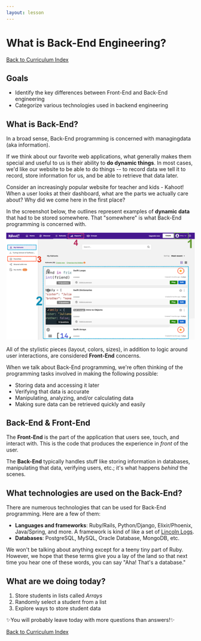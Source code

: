 ```yaml
---
layout: lesson
---
```


# What is Back-End Engineering?

<a href="../">Back to Curriculum Index</a>

## Goals

- Identify the key differences between Front-End and Back-End engineering
- Categorize various technologies used in backend engineering

## What is Back-End?

In a broad sense, Back-End programming is concerned with managing ​data​ (aka information).

If we think about our favorite web applications, what generally makes them special and useful to us is their ability to **do dynamic things**. In most cases, we'd like our website to be able to ​do things -- to record data we tell it to record, store information for us, and be able to retrieve that data later.

Consider an increasingly popular website for teacher and kids - Kahoot! When a user looks at their dashboard, what are the parts we actually care about? Why did we come here in the first place?

In the screenshot below, the outlines represent examples of **dynamic data** that had to be stored somewhere. That "somewhere" is what Back-End programming is concerned with.

<img src="./assets/kahoot.png" alt="Kahoot screenshot with annotations for places a back end would play a role. 1 - username, 2 - all kahoots stored, 3 - favorited kahoots, 4 - reports">

All of the stylistic pieces (layout, colors, sizes), in addition to logic around user interactions, are considered **Front-End** concerns.

When we talk about Back-End programming, we're often thinking of the programming tasks involved in making the following possible:

- Storing data and accessing it later
- Verifying that data is accurate
- Manipulating, analyzing, and/or calculating data
- Making sure data can be retrieved quickly and easily

## Back-End & Front-End

The **Front-End** is the part of the application that users see, touch, and interact with. This is the code that produces the experience in _front_ of the user.

The **Back-End** typically handles stuff like storing information in databases, manipulating that data, verifying users, etc.; it's what happens _behind_ the scenes.

## What technologies are used on the Back-End?

There are numerous technologies that can be used for Back-End programming. Here are a few of them:

- **Languages and frameworks**: Ruby/Rails, Python/Django, Elixir/Phoenix, Java/Spring, and more. A framework is kind of like a set of [Lincoln Logs](https://www.amazon.com/LINCOLN-LOGS-Anniversary-Construction-Education/dp/B00RWNEN9W).
- **Databases**: PostgreSQL, MySQL, Oracle Database, MongoDB, etc.

We won't be talking about anything except for a teeny tiny part of Ruby. However, we hope that these terms give you a lay of the land so that next time you hear one of these words, you can say "Aha! That's a database."

## What are we doing today?

1. Store students in lists called _Arrays_
2. Randomly select a student from a list
3. Explore ways to store student data

<span role="img" aria-label="twinkle stars">✨</span>You will probably leave today with more questions than answers!<span role="img" aria-label="twinkle stars">✨</span>

<a href="../">Back to Curriculum Index</a>

